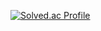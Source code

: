 [![Solved.ac Profile](http://mazassumnida.wtf/api/v2/generate_badge?boj=ham3798)](https://solved.ac/ham3798/)
